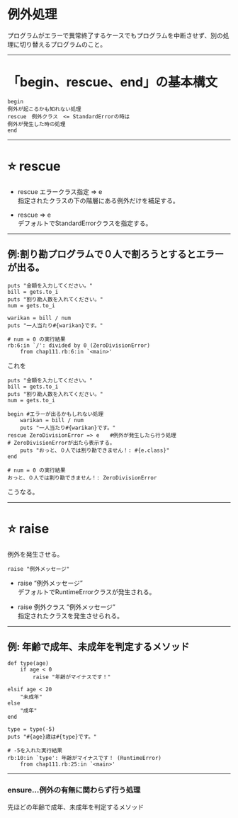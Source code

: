 # 例外処理
プログラムがエラーで異常終了するケースでもプログラムを中断させず、別の処理に切り替えるプログラムのこと。    
***

# 「begin、rescue、end」の基本構文
~~~
begin
例外が起こるかも知れない処理
rescue　例外クラス　<= StandardErrorの時は
例外が発生した時の処理
end
~~~
***

# ⭐️ rescue
- rescue エラークラス指定 ⇒ e    
指定されたクラスの下の階層にある例外だけを補足する。      
        
- rescue ⇒ e    
デフォルトでStandardErrorクラスを指定する。    
***

## 例:割り勘プログラムで０人で割ろうとするとエラーが出る。
~~~
puts "金額を入力してください。"
bill = gets.to_i
puts "割り勘人数を入れてください。"
num = gets.to_i

warikan = bill / num
puts "一人当たり#{warikan}です。"

# num = 0 の実行結果
rb:6:in `/': divided by 0 (ZeroDivisionError)
	from chap111.rb:6:in `<main>'
~~~
    
これを    
    
~~~
puts "金額を入力してください。"
bill = gets.to_i
puts "割り勘人数を入れてください。"
num = gets.to_i

begin #エラーが出るかもしれない処理
	warikan = bill / num
	puts "一人当たり#{warikan}です。"
rescue ZeroDivisionError => e　　#例外が発生したら行う処理
# ZeroDivisionErrorが出たら表示する。
	puts "おっと、０人では割り勘できません！: #{e.class}"
end

# num = 0 の実行結果
おっと、０人では割り勘できません！: ZeroDivisionError
~~~
こうなる。
***

# ⭐️ raise
例外を発生させる。
~~~
raise "例外メッセージ"
~~~
    
- raise “例外メッセージ”    
デフォルトでRuntimeErrorクラスが発生される。    
    
- raise 例外クラス ”例外メッセージ”    
指定されたクラスを発生させられる。    
***

## 例: 年齢で成年、未成年を判定するメソッド
~~~
def type(age)
	if age < 0
		raise "年齢がマイナスです！"

elsif age < 20
	"未成年"
else
	"成年"
end

type = type(-5)
puts "#{age}歳は#{type}です。"

# -5を入れた実行結果
rb:10:in `type': 年齢がマイナスです！ (RuntimeError)
	from chap111.rb:25:in `<main>'
~~~
***



### ensure…例外の有無に関わらず行う処理

先ほどの年齢で成年、未成年を判定するメソッド
